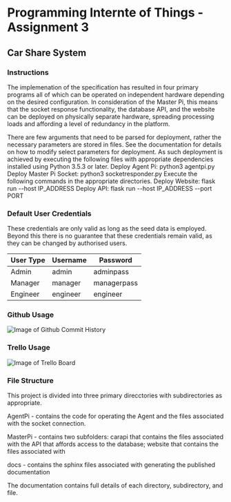 # Programming Internte of Things - Assignment 3
## Car Share System


### Instructions
The implemenation of the specification has resulted in four primary programs all of which can be operated on independent hardware depending on the desired configuration. In consideration of the Master Pi, this means that the socket response functionality, the database API, and the website can be deployed on physically separate hardware, spreading processing loads and affording a level of redundancy in the platform.

There are few arguments that need to be parsed for deployment, rather the necessary parameters are stored in files. See the documentation for details on how to modify select parameters for deployment. As such deployment is achieved by executing the following files with appropriate dependencies installed using Python 3.5.3 or later.
Deploy Agent Pi: python3 agentpi.py
Deploy Master Pi Socket: python3 socketresponder.py
Execute the following commands in the appropriate directories.
Deploy Website: flask run --host IP_ADDRESS
Deploy API: flask run --host IP_ADDRESS --port PORT

### Default User Credentials
These credentials are only valid as long as the seed data is employed.
Beyond this there is no guarantee that these credentials remain valid,
as they can be changed by authorised users.

User Type | Username | Password
--------- | -------- | --------
Admin | admin | adminpass
Manager | manager | managerpass
Engineer | engineer | engineer


### Github Usage
![Image of Github Commit History](https://github.com/Waaaghtech/Iot-Carshare/github.png)

### Trello Usage
![Image of Trello Board](https://github.com/Waaaghtech/Iot-Carshare/trello.png)

### File Structure
This project is divided into three primary direcctories with subdirectories as appropriate.

AgentPi - contains the code for operating the Agent and the files associated with the socket connection.

MasterPi - contains two subfolders: carapi that contains the files associated with the API that affords access to the database; website that contains the files associated with 

docs - contains the sphinx files associated with generating the published documentation

The documentation contains full details of each directory, subdirectory, and file.